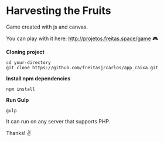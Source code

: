 # Harvesting the Fruits

Game created with js and canvas.

You can play with it here: http://projetos.freitas.space/game 🎮


**Cloning project**
```
cd your-directory
git clone https://github.com/freitasjrcarlos/app_caixa.git
```

**Install npm dependencies**
```
npm install
```

**Run Gulp**
```
gulp
```

It can run on any server that supports PHP.

Thanks! ✌️ 



